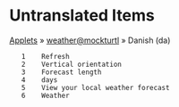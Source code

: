 # Untranslated Items
[Applets](../../../README.md) &#187; [weather@mockturtl](../README.md) &#187; Danish (da)

       1	Refresh
       2	Vertical orientation
       3	Forecast length
       4	days
       5	View your local weather forecast
       6	Weather

